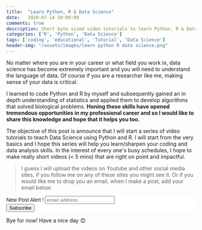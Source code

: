 ```yaml
---
title:  "Learn Python, R & Data Science"
date:   2020-07-14 10:00:00
comments: true
description: Short byte sized video tutorials to learn Python, R & Data Science.
categories: ['R', 'Python', 'Data Science']
tags: ['coding', 'educational', 'Tutorial', 'Data Science']
header-img: "/assets/images/learn python R data science.png"
---
```


No matter where you are in your career or what field you work in, data science has become extremely important and you will need to understand the language of data. Of course if you are a researcher like me, making sense of your data is critical.

I learned to code Python and R by myself and subsequently gained an in depth understanding of statistics and applied them to develop algorithms that solved biological problems. **Honing these skills have opened tremendous opportunities in my professional career and so I would like to share this knowledge and hope that it helps you too.**

The objective of this post is announce that I will start a series of video tutorials to teach Data Science using Python and R. I will start from the very basics and I hope this series will help you learn/sharpen your coding and data analysis skills. In the interest of every one's busy schedules, I hope to make really short videos (< 5 mins) that are right on point and impactful.

> I guess I will upload the videos on Youtube and other social media sites, if you follow me on any of these sites you might see it. Or if you would like me to drop you an email, when I make a post, add your email below.

<!-- Begin Mailchimp Signup Form -->
<link href="//cdn-images.mailchimp.com/embedcode/horizontal-slim-10_7.css" rel="stylesheet" type="text/css">
<style type="text/css">
	#mc_embed_signup{background:#fff; clear:left; font:14px Helvetica,Arial,sans-serif; width:100%;}
	/* Add your own Mailchimp form style overrides in your site stylesheet or in this style block.
	   We recommend moving this block and the preceding CSS link to the HEAD of your HTML file. */
</style>
<div id="mc_embed_signup">
<form action="https://ajitjohnson.us10.list-manage.com/subscribe/post?u=1ea7a1f023e20dd49bb557f0b&amp;id=e2a3044de8" method="post" id="mc-embedded-subscribe-form" name="mc-embedded-subscribe-form" class="validate" target="_blank" novalidate>
    <div id="mc_embed_signup_scroll">
	<label for="mce-EMAIL">New Post Alert !</label>
	<input type="email" value="" name="EMAIL" class="email" id="mce-EMAIL" placeholder="email address" required>
    <!-- real people should not fill this in and expect good things - do not remove this or risk form bot signups-->
    <div style="position: absolute; left: -5000px;" aria-hidden="true"><input type="text" name="b_1ea7a1f023e20dd49bb557f0b_e2a3044de8" tabindex="-1" value=""></div>
    <div class="clear"><input type="submit" value="Subscribe" name="subscribe" id="mc-embedded-subscribe" class="button"></div>
    </div>
</form>
</div>

<!--End mc_embed_signup-->

  
Bye for now! Have a nice day 😊
